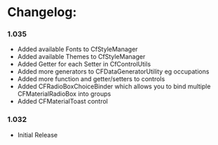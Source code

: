 Changelog:
===========
### 1.035
* Added available Fonts to CfStyleManager
* Added available Themes to CfStyleManager
* Added Getter for each Setter in CfControlUtils
* Added more generators to CFDataGeneratorUtility eg occupations
* Added more function and getter/setters to controls
* Added CFRadioBoxChoiceBinder which allows you to bind multiple CFMaterialRadioBox into groups
* Added CFMaterialToast control

### 1.032
*  Initial Release